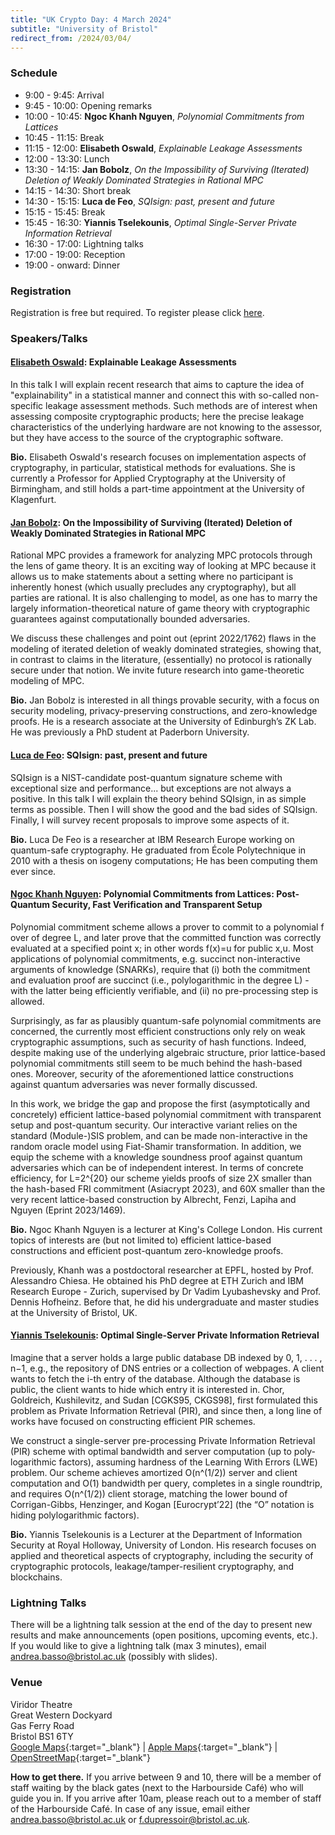 ```yaml
---
title: "UK Crypto Day: 4 March 2024"
subtitle: "University of Bristol"
redirect_from: /2024/03/04/
---
```


### Schedule

-  9:00 -  9:45:	Arrival
-  9:45 - 10:00:	Opening remarks	
- 10:00 - 10:45:	**Ngoc Khanh Nguyen**, *Polynomial Commitments from Lattices*
- 10:45 - 11:15:	Break	
- 11:15 - 12:00:	**Elisabeth Oswald**, *Explainable Leakage Assessments*
- 12:00 - 13:30:	Lunch	
- 13:30 - 14:15:	**Jan Bobolz**, *On the Impossibility of Surviving (Iterated) Deletion of Weakly Dominated Strategies in Rational MPC*
- 14:15 - 14:30:	Short break	
- 14:30 - 15:15:	**Luca de Feo**, *SQIsign: past, present and future*
- 15:15 - 15:45:	Break	
- 15:45 - 16:30:	**Yiannis Tselekounis**, *Optimal Single-Server Private Information Retrieval*
- 16:30 - 17:00:	Lightning talks	
- 17:00 - 19:00:	Reception	
- 19:00 - onward:   Dinner

### Registration

Registration is free but required. To register please click [here](https://forms.office.com/Pages/ResponsePage.aspx?id=MH_ksn3NTkql2rGM8aQVG_lsqBw7Z0VJqfKDlAYbPipURVcxM0E0OTRKTTZWMjBGWkU2VjJXNjQ5WS4u).


### Speakers/Talks

#### [Elisabeth Oswald](https://research.birmingham.ac.uk/en/persons/elisabeth-oswald): Explainable Leakage Assessments

In this talk I will explain recent research that aims to capture the idea of "explainability" in a statistical manner and connect this with so-called non-specific leakage assessment methods. Such methods are of interest when assessing composite cryptographic  products; here the precise leakage characteristics of the underlying hardware are not knowing to the assessor, but they have access to the source of the cryptographic software. 

**Bio.** Elisabeth Oswald's research focuses on implementation aspects of cryptography, in particular, statistical methods for evaluations. She is currently a Professor for Applied Cryptography at the University of Birmingham, and still holds a part-time appointment at the University of Klagenfurt. 

#### [Jan Bobolz](https://jan-bobolz.de/): On the Impossibility of Surviving (Iterated) Deletion of Weakly Dominated Strategies in Rational MPC 

Rational MPC provides a framework for analyzing MPC protocols through the lens of game theory. It is an exciting way of looking at MPC because it allows us to make statements about a setting where no participant is inherently honest (which usually precludes any cryptography), but all parties are rational. 
It is also challenging to model, as one has to marry the largely information-theoretical nature of game theory with cryptographic guarantees against computationally bounded adversaries. 

We discuss these challenges and point out (eprint 2022/1762) flaws in the modeling of iterated deletion of weakly dominated strategies, showing that, in contrast to claims in the literature, (essentially) no protocol is rationally secure under that notion. We invite future research into game-theoretic modeling of MPC.

**Bio.** Jan Bobolz is interested in all things provable security, with a focus on security modeling, privacy-preserving constructions, and zero-knowledge proofs. He is a research associate at the University of Edinburgh’s ZK Lab. He was previously a PhD student at Paderborn University.

#### [Luca de Feo](https://defeo.lu/): SQIsign: past, present and future

SQIsign is a NIST-candidate post-quantum signature scheme with exceptional size and performance... but exceptions are not always a positive. In this talk I will explain the theory behind SQIsign, in as simple terms as possible. Then I will show the good and the bad sides of SQIsign. Finally, I will survey recent proposals to improve some aspects of it.

**Bio.** Luca De Feo is a researcher at IBM Research Europe working on quantum-safe cryptography. He graduated from École Polytechnique in 2010 with a thesis on isogeny computations; He has been computing them ever since.



#### [Ngoc Khanh Nguyen](https://kclpure.kcl.ac.uk/portal/en/persons/ngoc_khanh.nguyen): Polynomial Commitments from Lattices: Post-Quantum Security, Fast Verification and Transparent Setup

Polynomial commitment scheme allows a prover to commit to a polynomial f over of degree L, and later prove that the committed function was correctly evaluated at a specified point x; in other words f(x)=u for public x,u. Most applications of polynomial commitments, e.g. succinct non-interactive arguments of knowledge (SNARKs), require that (i) both the commitment and evaluation proof are succinct (i.e., polylogarithmic in the degree L) - with the latter being efficiently verifiable, and (ii) no pre-processing step is allowed.

Surprisingly, as far as plausibly quantum-safe polynomial commitments are concerned, the currently most efficient constructions only rely on weak cryptographic assumptions, such as security of hash functions. Indeed, despite making use of the underlying algebraic structure, prior lattice-based polynomial commitments still seem to be much behind the hash-based ones. Moreover, security of the aforementioned lattice constructions against quantum adversaries was never formally discussed.

In this work, we bridge the gap and propose the first (asymptotically and concretely) efficient lattice-based polynomial commitment with transparent setup and post-quantum security. Our interactive variant relies on the standard (Module-)SIS problem, and can be made non-interactive in the random oracle model using Fiat-Shamir transformation. In addition, we equip the scheme with a knowledge soundness proof against quantum adversaries which can be of independent interest. In terms of concrete efficiency, for L=2^{20} our scheme yields proofs of size 2X smaller than the hash-based FRI commitment (Asiacrypt 2023), and 60X smaller than the very recent lattice-based construction by Albrecht, Fenzi, Lapiha and Nguyen (Eprint 2023/1469).

**Bio.** Ngoc Khanh Nguyen is a lecturer at King's College London. His current topics of interests are (but not limited to) efficient lattice-based constructions and efficient post-quantum zero-knowledge proofs.

Previously, Khanh was a postdoctoral researcher at EPFL, hosted by Prof. Alessandro Chiesa. He obtained his PhD degree at ETH Zurich and IBM Research Europe - Zurich, supervised by Dr Vadim Lyubashevsky and Prof. Dennis Hofheinz. Before that, he did his undergraduate and master studies at the University of Bristol, UK.

#### [Yiannis Tselekounis](https://www.yiannistselekounis.com/): Optimal Single-Server Private Information Retrieval

Imagine that a server holds a large public database DB indexed by 0, 1, . . . , n−1, e.g., the repository of DNS entries or a collection of webpages. A client wants to fetch the i-th entry of the database. Although the database is public, the client wants to hide which entry it is interested in. Chor, Goldreich, Kushilevitz, and Sudan [CGKS95, CKGS98], first formulated this problem as Private Information Retrieval (PIR), and since then, a long line of works have focused on constructing efficient PIR schemes. 
 
We construct a single-server pre-processing Private Information Retrieval (PIR) scheme with optimal bandwidth and server computation (up to poly-logarithmic factors), assuming hardness of the Learning With Errors (LWE) problem. Our scheme achieves amortized O(n^(1/2)) server and client computation and O(1) bandwidth per query, completes in a single roundtrip, and requires O(n^(1/2)) client storage, matching the lower bound of Corrigan-Gibbs, Henzinger, and Kogan [Eurocrypt’22] (the “O” notation is hiding polylogarithmic factors). 

**Bio.** Yiannis Tselekounis is a Lecturer at the Department of Information Security at Royal Holloway, University of London. His research focuses on applied and theoretical aspects of cryptography, including the security of cryptographic protocols, leakage/tamper-resilient cryptography, and blockchains.

### Lightning Talks

There will be a lightning talk session at the end of the day to present new results and make announcements (open positions, upcoming events, etc.). If you would like to give a lightning talk (max 3 minutes), email [andrea.basso@bristol.ac.uk](mailto:andrea.basso@bristol.ac.uk) (possibly with slides).


### Venue

Viridor Theatre   
Great Western Dockyard  
Gas Ferry Road  
Bristol BS1 6TY\
[Google Maps](https://www.google.com/maps/place/Brunel's+SS+Great+Britain/@51.4491729,-2.6074661,18.72z/data=!4m14!1m7!3m6!1s0x48718dd2012bde19:0x40bd3ee1518221f1!2sHarbourside+Kitchen!8m2!3d51.4490424!4d-2.6073653!16s%2Fg%2F11b6z38jqb!3m5!1s0x48718dcdf73d3043:0x15fc8e91caed2d23!8m2!3d51.4491712!4d-2.6084058!16zL20vMG1nbGI?entry=ttu){:target="_blank"} &#124; [Apple Maps](https://maps.apple.com/?address=Bristol,%20England&auid=779860821186750947&ll=51.449077,-2.607136&lsp=9902&q=Brunel's%20SS%20Great%20Britain%20Terminal){:target="_blank"} &#124; [OpenStreetMap](https://www.openstreetmap.org/way/48859354){:target="_blank"}

**How to get there.** If you arrive between 9 and 10, there will be a member of staff waiting by the black gates (next to the Harbourside Café) who will guide you in. If you arrive after 10am, please reach out to a member of staff of the Harbourside Café. In case of any issue, email either [andrea.basso@bristol.ac.uk](mailto:andrea.basso@bristol.ac.uk) or [f.dupressoir@bristol.ac.uk](mailto:f.dupressoir@bristol.ac.uk).
